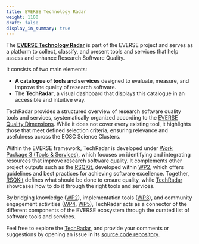 ```yaml
---
title: EVERSE Technology Radar
weight: 1100
draft: false
display_in_summary: true
---
```

 

The [**EVERSE Technology Radar**](https://everse.software/TechRadar/) is part of the EVERSE project and serves as a platform to collect, classify, and present tools and services that help assess and enhance Research Software Quality.

It consists of two main elements:

- **A catalogue of tools and services** designed to evaluate, measure, and improve the quality of research software.
- The **TechRadar**, a visual dashboard that displays this catalogue in an accessible and intuitive way.

TechRadar provides a structured overview of research software quality tools and services, systematically organized according to the [EVERSE Quality Dimensions](https://everse.software/RSQKit/rs_quality). While it does not cover every existing tool, it highlights those that meet defined selection criteria, ensuring relevance and usefulness across the EOSC Science Clusters.

Within the EVERSE framework, TechRadar is developed under [Work Package 3 (Tools & Services)](/workpackages/03_tools_and_services/), which focuses on identifying and integrating resources that improve research software quality. It complements other project outputs such as the [RSQKit](https://everse.software/RSQKit/), developed within [WP2](/workpackages/02_best_practices/), which offers guidelines and best practices for achieving software excellence. Together, [RSQKit](https://everse.software/RSQKit/) defines what should be done to ensure quality, while [TechRadar](https://everse.software/TechRadar/) showcases how to do it through the right tools and services.

By bridging knowledge ([WP2](/workpackages/02_best_practices/)), implementation tools ([WP3](/workpackages/03_tools_and_services/)), and community engagement activities ([WP4](/workpackages/04_pilots_and_drivers/), [WP5](/workpackages/05_capacity_and_recognition/)), TechRadar acts as a connector of the different components of the EVERSE ecosystem through the curated list of software tools and services.

Feel free to explore the [TechRadar](https://everse.software/TechRadar/), and provide your comments or suggestions by opening an issue in its [source code repository](https://github.com/EVERSE-ResearchSoftware/TechRadar).
